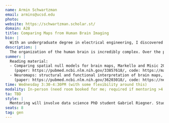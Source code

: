 ```yaml
---
name: Armin Schwartzman
email: armins@ucsd.edu
photo:
website: https://schwartzman.scholar.st/
domain: A28
title: Comparing Maps from Human Brain Imaging
bio: |
  With an undergraduate degree in electrical engineering, I discovered statistics for my PhD and have been doing data science since then (even when it wasn't called by that name). Much of my work involves signal and image analysis, but I'm interested in many theoretical and applied problems, even philosophical. Outside of academia, I like doing music, dancing, swimming, surfing, and more.
description: |
  The organization of the human brain is incredibly complex. Over the past decades in neuroscience, researchers have measured the human brain with increasing spatial and temporal resolution–using imaging, recording, tracing, and sequencing technologies. This has yielded detailed maps of the spatial structure (e.g. cortical thickness, receptor densities, gene expression) and functional properties (e.g., task activations, functional connectivity) of the brain. Comparing these brain maps is fundamental to understanding the complexities of brain organization, but presents unique challenges. Measures of spatial associations between brain maps are strongly influenced by spatial autocorrelation, leading to inflated false positives if not properly accounted for. This project explores methods in spatial statistics for testing the association between brain maps, enabling researchers to more accurately interpret map-to-map similarities and differences. We will learn how to: (1) work with neuroimaging data in Python, (2) understand and implement existing methods for comparing maps while accounting for spatial autocorrelation, (3) and apply these methods to open-access datasets.
summer: |
  Reading material:
  - Comparing spatial null models for brain maps, Markello and Misic 2021  
    (paper: https://pubmed.ncbi.nlm.nih.gov/33857618/, code: https://markello-spatialnulls.netlify.app/#)
  - Neuromaps: structural and functional interpretation of brain maps, Markello et. al. 2022  
    (paper: https://pubmed.ncbi.nlm.nih.gov/36203018/, code: https://netneurolab.github.io/neuromaps/)
time: Wednesday 3:30-4:30PM (with some flexibility around this)
modality: In-person (need room booked for me; required if mentoring >4 students in-person)
ta: TBD
style: |
  Mentoring will involve data science PhD student Gabriel Riegner. Students are expected to take ownership over the project. This implies taking initiative in learning about the topic (from the assigned material and other sources), implementing the methods in code, being resourceful when needing help, and asking questions. Students are expected to put in their best effort, plan their time over the quarter, make substantial progress each week, report on it each week, and come up with an action plan for the next steps (as opposed to waiting for the mentor to give instructions). In other words, be independent and ask for help when needed.
seats: 8
tag: gen
---
```

